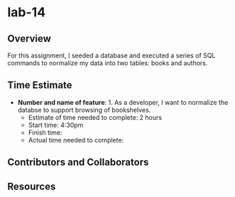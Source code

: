 # lab-14

## Overview

For this assignment, I seeded a database and executed a series of SQL commands to normalize my data into two tables: books and authors.

## Time Estimate

- **Number and name of feature**: 1. As a developer, I want to normalize the databse to support browsing of bookshelves.
  - Estimate of time needed to complete: 2 hours
  - Start time: 4:30pm
  - Finish time:
  - Actual time needed to complete:

## Contributors and Collaborators

## Resources

